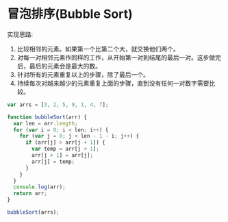 # 冒泡排序(Bubble Sort)

实现思路:

1. 比较相邻的元素。如果第一个比第二个大，就交换他们两个。
2. 对每一对相邻元素作同样的工作，从开始第一对到结尾的最后一对。这步做完后，最后的元素会是最大的数。
3. 针对所有的元素重复以上的步骤，除了最后一个。
4. 持续每次对越来越少的元素重复上面的步骤，直到没有任何一对数字需要比较。

```javascript
var arrs = [3, 2, 5, 9, 1, 4, 7];

function bubbleSort(arr) {
  var len = arr.length;
  for (var i = 0; i < len; i++) {
    for (var j = 0; j < len - 1 - i; j++) {
      if (arr[j] > arr[j + 1]) {
        var temp = arr[j + 1];
        arr[j + 1] = arr[j];
        arr[j] = temp;
      }
    }
  }
  console.log(arr);
  return arr;
}

bubbleSort(arrs);
```
